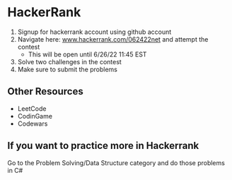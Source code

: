 # HackerRank
1. Signup for hackerrank account using github account
2. Navigate here: www.hackerrank.com/062422net and attempt the contest
    - This will be open until 6/26/22 11:45 EST
3. Solve two challenges in the contest
4. Make sure to submit the problems

## Other Resources
- LeetCode
- CodinGame
- Codewars

## If you want to practice more in Hackerrank
Go to the Problem Solving/Data Structure category and do those problems in C#